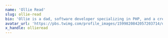 ```yaml
---
name: 'Ollie Read'
slug: ollie-read
bio: 'Ollie is a dad, software developer specializing in PHP, and a creator of educational content.'
avatar_url: 'https://pbs.twimg.com/profile_images/1599820842057203714/d2qpTMc__200x200.jpg'
x_handle: ollieread
---
```

